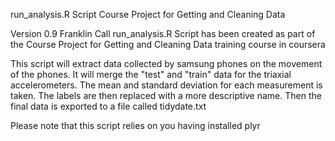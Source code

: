 run_analysis.R Script Course Project for Getting and Cleaning Data

Version 0.9
Franklin Call
run_analysis.R Script has been created as part of the Course Project for Getting and Cleaning Data 
training course in coursera

This script will extract data collected by samsung phones on the movement of the phones.  It will 
merge the "test" and "train" data for the triaxial accelerometers.  The mean and standard deviation 
for each measurement is taken.  The labels are then replaced with a more descriptive name.  Then 
the final data is exported to a file called tidydate.txt


Please note that this script relies on you having installed plyr




